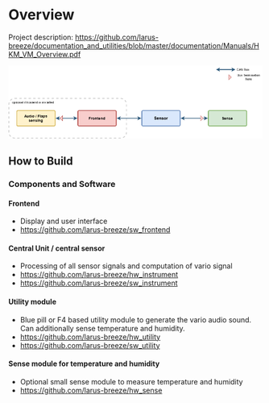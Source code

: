 # Overview
Project description: https://github.com/larus-breeze/documentation_and_utilities/blob/master/documentation/Manuals/HKM_VM_Overview.pdf

![Systemoverview](documentation/CAN_bus_cable_schema.drawio.png)

## How to Build 

### Components and Software
#### Frontend 
- Display and user interface
- https://github.com/larus-breeze/sw_frontend

#### Central Unit  / central sensor
- Processing of all sensor signals and computation of vario signal
- https://github.com/larus-breeze/hw_instrument
- https://github.com/larus-breeze/sw_instrument

#### Utility module    
- Blue pill or F4 based utility module to generate the vario audio sound. Can additionally sense temperature and humidity. 
- https://github.com/larus-breeze/hw_utility
- https://github.com/larus-breeze/sw_utility

#### Sense module for temperature and humidity
- Optional small sense module to measure temperature and humidity
- https://github.com/larus-breeze/hw_sense


